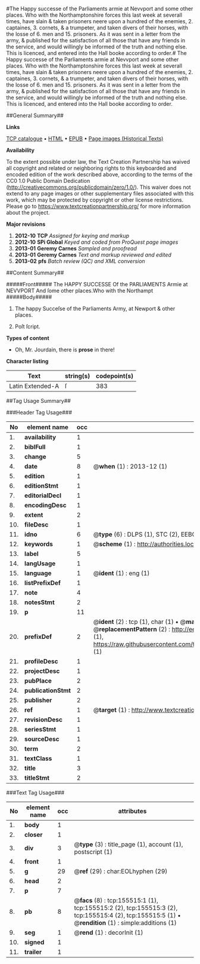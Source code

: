 #The Happy successe of the Parliaments armie at Nevvport and some other places. Who with the Northamptonshire forces this last week at severall times, have slain & taken prisoners neere upon a hundred of the enemies, 2. captaines, 3. cornets, & a trumpeter, and taken divers of their horses, with the losse of 6. men and 15. prisoners. As it was sent in a letter from the army, & published for the satisfaction of all those that have any friends in the service, and would willingly be informed of the truth and nothing else. This is licenced, and entered into the Hall booke according to order.#
The Happy successe of the Parliaments armie at Nevvport and some other places. Who with the Northamptonshire forces this last week at severall times, have slain & taken prisoners neere upon a hundred of the enemies, 2. captaines, 3. cornets, & a trumpeter, and taken divers of their horses, with the losse of 6. men and 15. prisoners. As it was sent in a letter from the army, & published for the satisfaction of all those that have any friends in the service, and would willingly be informed of the truth and nothing else. This is licenced, and entered into the Hall booke according to order.

##General Summary##

**Links**

[TCP catalogue](http://www.ota.ox.ac.uk/tcp/)  • 
[HTML](http://tei.it.ox.ac.uk/tcp/Texts-HTML/free/A87/A87076.html)  • 
[EPUB](http://tei.it.ox.ac.uk/tcp/Texts-EPUB/free/A87/A87076.epub) • 
[Page images (Historical Texts)](https://historicaltexts.jisc.ac.uk/eebo-99860628e)

**Availability**

To the extent possible under law, the Text Creation Partnership has waived all copyright and related or neighboring rights to this keyboarded and encoded edition of the work described above, according to the terms of the CC0 1.0 Public Domain Dedication (http://creativecommons.org/publicdomain/zero/1.0/). This waiver does not extend to any page images or other supplementary files associated with this work, which may be protected by copyright or other license restrictions. Please go to https://www.textcreationpartnership.org/ for more information about the project.

**Major revisions**

1. __2012-10__ __TCP__ *Assigned for keying and markup*
1. __2012-10__ __SPi Global__ *Keyed and coded from ProQuest page images*
1. __2013-01__ __Geremy Carnes__ *Sampled and proofread*
1. __2013-01__ __Geremy Carnes__ *Text and markup reviewed and edited*
1. __2013-02__ __pfs__ *Batch review (QC) and XML conversion*

##Content Summary##

#####Front#####
The HAPPY SUCCESSE Of the PARLIAMENTS Armie at NEVVPORT And ſome other places.Who with the Northampt
#####Body#####

1. The happy Succeſse of the Parliaments Army, at Newport & other places.

1. Poſt ſcript.

**Types of content**

  * Oh, Mr. Jourdain, there is **prose** in there!

**Character listing**


|Text|string(s)|codepoint(s)|
|---|---|---|
|Latin Extended-A|ſ|383|

##Tag Usage Summary##

###Header Tag Usage###

|No|element name|occ|attributes|
|---|---|---|---|
|1.|__availability__|1||
|2.|__biblFull__|1||
|3.|__change__|5||
|4.|__date__|8| @__when__ (1) : 2013-12 (1)|
|5.|__edition__|1||
|6.|__editionStmt__|1||
|7.|__editorialDecl__|1||
|8.|__encodingDesc__|1||
|9.|__extent__|2||
|10.|__fileDesc__|1||
|11.|__idno__|6| @__type__ (6) : DLPS (1), STC (2), EEBO-CITATION (1), PROQUEST (1), VID (1)|
|12.|__keywords__|1| @__scheme__ (1) : http://authorities.loc.gov/ (1)|
|13.|__label__|5||
|14.|__langUsage__|1||
|15.|__language__|1| @__ident__ (1) : eng (1)|
|16.|__listPrefixDef__|1||
|17.|__note__|4||
|18.|__notesStmt__|2||
|19.|__p__|11||
|20.|__prefixDef__|2| @__ident__ (2) : tcp (1), char (1)  •  @__matchPattern__ (2) : ([0-9\-]+):([0-9IVX]+) (1), (.+) (1)  •  @__replacementPattern__ (2) : http://eebo.chadwyck.com/downloadtiff?vid=$1&page=$2 (1), https://raw.githubusercontent.com/textcreationpartnership/Texts/master/tcpchars.xml#$1 (1)|
|21.|__profileDesc__|1||
|22.|__projectDesc__|1||
|23.|__pubPlace__|2||
|24.|__publicationStmt__|2||
|25.|__publisher__|2||
|26.|__ref__|1| @__target__ (1) : http://www.textcreationpartnership.org/docs/. (1)|
|27.|__revisionDesc__|1||
|28.|__seriesStmt__|1||
|29.|__sourceDesc__|1||
|30.|__term__|2||
|31.|__textClass__|1||
|32.|__title__|3||
|33.|__titleStmt__|2||


###Text Tag Usage###

|No|element name|occ|attributes|
|---|---|---|---|
|1.|__body__|1||
|2.|__closer__|1||
|3.|__div__|3| @__type__ (3) : title_page (1), account (1), postscript (1)|
|4.|__front__|1||
|5.|__g__|29| @__ref__ (29) : char:EOLhyphen (29)|
|6.|__head__|2||
|7.|__p__|7||
|8.|__pb__|8| @__facs__ (8) : tcp:155515:1 (1), tcp:155515:2 (2), tcp:155515:3 (2), tcp:155515:4 (2), tcp:155515:5 (1)  •  @__rendition__ (1) : simple:additions (1)|
|9.|__seg__|1| @__rend__ (1) : decorInit (1)|
|10.|__signed__|1||
|11.|__trailer__|1||

